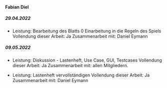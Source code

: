#### Fabian Diel
##### 29.04.2022
- Leistung: Bearbeitung des Blatts 0
	Einarbeitung in die Regeln des Spiels 
	Vollendung dieser Arbeit: Ja
	Zusammenarbeit mit: Daniel Eymann

##### 09.05.2022
- Leistung: Diskussion - Lastenheft, Use Case, GUI, Testcases
	Vollendung dieser Arbeit: Ja
	Zusammenarbeit mit: allen Mitgliedern.

- Leistung: Lastenheft vervollständigen
	Vollendung dieser Arbeit: Ja
	Zusammenarbeit mit: Daniel Eymann
